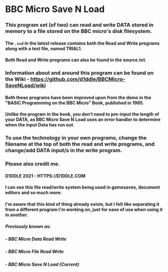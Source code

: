 # BBC Micro Save N Load
### This program set (of two) can read and write DATA stored in memory to a file stored on the BBC micro's disk filesystem.

#### The `.ssd` in the latest release contains both the Read and Write programs along with a test file, named TRIAL1.
#### Both Read and Write programs can also be found in the source.txt.

### Information about and around this program can be found on the Wiki - https://github.com/d1ddle/BBCMicro-SaveNLoad/wiki

#### Both these programs have been improved upon from the demo in the "BASIC Programming on the BBC Micro" Book, published in 1985.
#### Unlike the program in the book, you don't need to pre-input the length of your DATA, as BBC Micro Save N Load uses an error handler to determine when the input Data has run out.

### To use the technology in your own programs, change the filename at the top of both the read and write programs, and change/add DATA input/s in the write program.
### Please also credit me.
#### D1DDLE 2021 - HTTPS://D1DDLE.COM

#### I can see this file read/write system being used in gamesaves, document editors and so much more.
#### I'm aware that this kind of thing already exists, but I felt like separating it from a different program I'm working on, just for ease of use when using it in another.

##### Previously known as:
##### - BBC Micro Data Read Write
##### - BBC Micro File Read Write
##### - BBC Micro Save N Load (Current)

